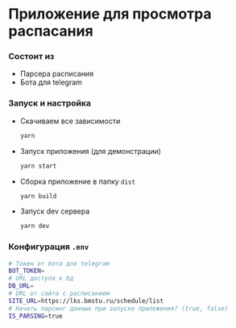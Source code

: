 # Приложение для просмотра распасания

### Состоит из

- Парсера расписания
- Бота для telegram

### Запуск и настройка

- Скачиваем все зависимости

  ```bash
  yarn
  ```

- Запуск приложения (для демонстрации)

  ```bash
  yarn start
  ```

- Сборка приложение в папку `dist`

  ```bash
  yarn build
  ```

- Запуск dev сервера

  ```bash
  yarn dev
  ```

### Конфигурация `.env`

```bash
# Токен от бота для telegram
BOT_TOKEN=
# URL доступа к бд
DB_URL=
# URL от сайта с расписанием
SITE_URL=https://lks.bmstu.ru/schedule/list
# Начать парсинг данных при запуске приложения? (true, false)
IS_PARSING=true
```
